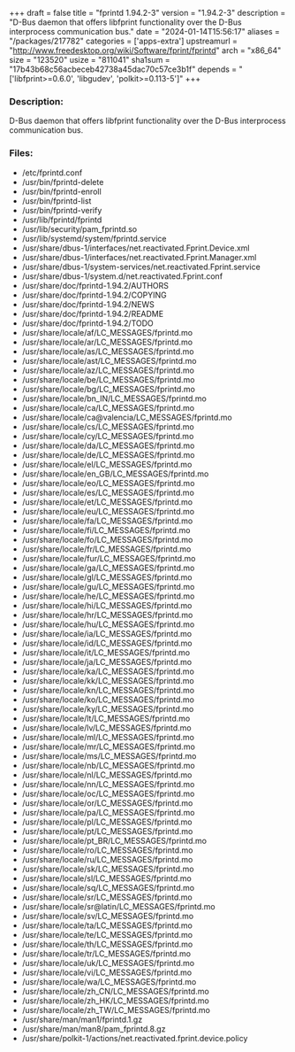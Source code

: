 +++
draft = false
title = "fprintd 1.94.2-3"
version = "1.94.2-3"
description = "D-Bus daemon that offers libfprint functionality over the D-Bus interprocess communication bus."
date = "2024-01-14T15:56:17"
aliases = "/packages/217782"
categories = ['apps-extra']
upstreamurl = "http://www.freedesktop.org/wiki/Software/fprint/fprintd"
arch = "x86_64"
size = "123520"
usize = "811041"
sha1sum = "17b43b68c56acbeceb42738a45dac70c57ce3b1f"
depends = "['libfprint>=0.6.0', 'libgudev', 'polkit>=0.113-5']"
+++
### Description: 
D-Bus daemon that offers libfprint functionality over the D-Bus interprocess communication bus.

### Files: 
* /etc/fprintd.conf
* /usr/bin/fprintd-delete
* /usr/bin/fprintd-enroll
* /usr/bin/fprintd-list
* /usr/bin/fprintd-verify
* /usr/lib/fprintd/fprintd
* /usr/lib/security/pam_fprintd.so
* /usr/lib/systemd/system/fprintd.service
* /usr/share/dbus-1/interfaces/net.reactivated.Fprint.Device.xml
* /usr/share/dbus-1/interfaces/net.reactivated.Fprint.Manager.xml
* /usr/share/dbus-1/system-services/net.reactivated.Fprint.service
* /usr/share/dbus-1/system.d/net.reactivated.Fprint.conf
* /usr/share/doc/fprintd-1.94.2/AUTHORS
* /usr/share/doc/fprintd-1.94.2/COPYING
* /usr/share/doc/fprintd-1.94.2/NEWS
* /usr/share/doc/fprintd-1.94.2/README
* /usr/share/doc/fprintd-1.94.2/TODO
* /usr/share/locale/af/LC_MESSAGES/fprintd.mo
* /usr/share/locale/ar/LC_MESSAGES/fprintd.mo
* /usr/share/locale/as/LC_MESSAGES/fprintd.mo
* /usr/share/locale/ast/LC_MESSAGES/fprintd.mo
* /usr/share/locale/az/LC_MESSAGES/fprintd.mo
* /usr/share/locale/be/LC_MESSAGES/fprintd.mo
* /usr/share/locale/bg/LC_MESSAGES/fprintd.mo
* /usr/share/locale/bn_IN/LC_MESSAGES/fprintd.mo
* /usr/share/locale/ca/LC_MESSAGES/fprintd.mo
* /usr/share/locale/ca@valencia/LC_MESSAGES/fprintd.mo
* /usr/share/locale/cs/LC_MESSAGES/fprintd.mo
* /usr/share/locale/cy/LC_MESSAGES/fprintd.mo
* /usr/share/locale/da/LC_MESSAGES/fprintd.mo
* /usr/share/locale/de/LC_MESSAGES/fprintd.mo
* /usr/share/locale/el/LC_MESSAGES/fprintd.mo
* /usr/share/locale/en_GB/LC_MESSAGES/fprintd.mo
* /usr/share/locale/eo/LC_MESSAGES/fprintd.mo
* /usr/share/locale/es/LC_MESSAGES/fprintd.mo
* /usr/share/locale/et/LC_MESSAGES/fprintd.mo
* /usr/share/locale/eu/LC_MESSAGES/fprintd.mo
* /usr/share/locale/fa/LC_MESSAGES/fprintd.mo
* /usr/share/locale/fi/LC_MESSAGES/fprintd.mo
* /usr/share/locale/fo/LC_MESSAGES/fprintd.mo
* /usr/share/locale/fr/LC_MESSAGES/fprintd.mo
* /usr/share/locale/fur/LC_MESSAGES/fprintd.mo
* /usr/share/locale/ga/LC_MESSAGES/fprintd.mo
* /usr/share/locale/gl/LC_MESSAGES/fprintd.mo
* /usr/share/locale/gu/LC_MESSAGES/fprintd.mo
* /usr/share/locale/he/LC_MESSAGES/fprintd.mo
* /usr/share/locale/hi/LC_MESSAGES/fprintd.mo
* /usr/share/locale/hr/LC_MESSAGES/fprintd.mo
* /usr/share/locale/hu/LC_MESSAGES/fprintd.mo
* /usr/share/locale/ia/LC_MESSAGES/fprintd.mo
* /usr/share/locale/id/LC_MESSAGES/fprintd.mo
* /usr/share/locale/it/LC_MESSAGES/fprintd.mo
* /usr/share/locale/ja/LC_MESSAGES/fprintd.mo
* /usr/share/locale/ka/LC_MESSAGES/fprintd.mo
* /usr/share/locale/kk/LC_MESSAGES/fprintd.mo
* /usr/share/locale/kn/LC_MESSAGES/fprintd.mo
* /usr/share/locale/ko/LC_MESSAGES/fprintd.mo
* /usr/share/locale/ky/LC_MESSAGES/fprintd.mo
* /usr/share/locale/lt/LC_MESSAGES/fprintd.mo
* /usr/share/locale/lv/LC_MESSAGES/fprintd.mo
* /usr/share/locale/ml/LC_MESSAGES/fprintd.mo
* /usr/share/locale/mr/LC_MESSAGES/fprintd.mo
* /usr/share/locale/ms/LC_MESSAGES/fprintd.mo
* /usr/share/locale/nb/LC_MESSAGES/fprintd.mo
* /usr/share/locale/nl/LC_MESSAGES/fprintd.mo
* /usr/share/locale/nn/LC_MESSAGES/fprintd.mo
* /usr/share/locale/oc/LC_MESSAGES/fprintd.mo
* /usr/share/locale/or/LC_MESSAGES/fprintd.mo
* /usr/share/locale/pa/LC_MESSAGES/fprintd.mo
* /usr/share/locale/pl/LC_MESSAGES/fprintd.mo
* /usr/share/locale/pt/LC_MESSAGES/fprintd.mo
* /usr/share/locale/pt_BR/LC_MESSAGES/fprintd.mo
* /usr/share/locale/ro/LC_MESSAGES/fprintd.mo
* /usr/share/locale/ru/LC_MESSAGES/fprintd.mo
* /usr/share/locale/sk/LC_MESSAGES/fprintd.mo
* /usr/share/locale/sl/LC_MESSAGES/fprintd.mo
* /usr/share/locale/sq/LC_MESSAGES/fprintd.mo
* /usr/share/locale/sr/LC_MESSAGES/fprintd.mo
* /usr/share/locale/sr@latin/LC_MESSAGES/fprintd.mo
* /usr/share/locale/sv/LC_MESSAGES/fprintd.mo
* /usr/share/locale/ta/LC_MESSAGES/fprintd.mo
* /usr/share/locale/te/LC_MESSAGES/fprintd.mo
* /usr/share/locale/th/LC_MESSAGES/fprintd.mo
* /usr/share/locale/tr/LC_MESSAGES/fprintd.mo
* /usr/share/locale/uk/LC_MESSAGES/fprintd.mo
* /usr/share/locale/vi/LC_MESSAGES/fprintd.mo
* /usr/share/locale/wa/LC_MESSAGES/fprintd.mo
* /usr/share/locale/zh_CN/LC_MESSAGES/fprintd.mo
* /usr/share/locale/zh_HK/LC_MESSAGES/fprintd.mo
* /usr/share/locale/zh_TW/LC_MESSAGES/fprintd.mo
* /usr/share/man/man1/fprintd.1.gz
* /usr/share/man/man8/pam_fprintd.8.gz
* /usr/share/polkit-1/actions/net.reactivated.fprint.device.policy
